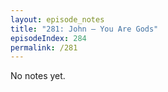 ```yaml
---
layout: episode_notes
title: "281: John — You Are Gods"
episodeIndex: 284
permalink: /281
---
```

No notes yet.
